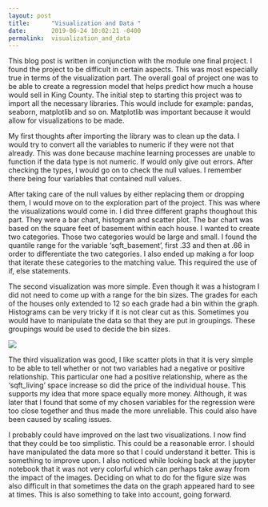 ```yaml
---
layout: post
title:      "Visualization and Data "
date:       2019-06-24 10:02:21 -0400
permalink:  visualization_and_data
---
```



This blog post is written in conjunction with the module one final project. I found the project to be difficult in certain aspects. This was most especially true in terms of the visualization part. The overall goal of project one was to be able to create a regression model that helps predict how much a house would sell in King County. The initial step to starting this project was to import all the necessary libraries. This would include for example: pandas, seaborn, matplotlib and so on. Matplotlib was important because it would allow for visualizations to be made.

My first thoughts after importing the library was to clean up the data. I would try to convert all the variables to numeric if they were not that already. This was done because machine learning processes are unable to function if the data type is not numeric. If would only give out errors. After checking the types, I would go on to check the null values. I remember there being four variables that contained null values.

After taking care of the null values by either replacing them or dropping them, I would move on to the exploration part of the project. This was where the visualizations would come in. I did three different graphs thoughout this part. They were a bar chart, histogram and scatter plot. The bar chart was based on the square feet of basement within each house. I wanted to create two categories. Those two categories would be large and small. I found the quantile range for the variable ‘sqft_basement’, first .33 and then at .66 in order to differentiate the two categories. I also ended up making a for loop that iterate these categories to the matching value. This required the use of if, else statements.

The second visualization was more simple. Even though it was a histogram I did not need to come up with a range for the bin sizes. The grades for each of the houses only extended to 12 so each grade had a bin within the graph. Histograms can be very tricky if it is not clear cut as this. Sometimes you would have to manipulate the data so that they are put in groupings. These groupings would be used to decide the bin sizes.


![](http://drive.google.com/file/d/1wxvPsNbXoAtWFHg4pIryPsMKXEkeIDYs/view?usp=sharing)

The third visualization was good, I like scatter plots in that it is very simple to be able to tell whether or not two variables had a negative or positive relationship. This particular one had a positive relationship, where as the ‘sqft_living’ space increase so did the price of the individual house. This supports my idea that more space equally more money. Although, it was later that I found that some of my chosen variables for the regression were too close together and thus made the more unreliable. This could also have been caused by scaling issues.

I probably could have improved on the last two visualizations. I now find that they could be too simplistic. This could be a reasonable error. I should have manipulated the data more so that I could understand it better. This is something to improve upon. I also noticed while looking back at the jupyter notebook that it was not very colorful which can perhaps take away from the impact of the images. Deciding on what to do for the figure size was also difficult in that sometimes the data on the graph appeared hard to see at times. This is also something to take into account, going forward.
